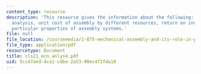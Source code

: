 ```yaml
---
content_type: resource
description: 'This resource gives the information about the following: basics of economic
  analysis, unit cost of assembly by different resources, return on investment, and
  particular properties of assembly systems.'
file: null
file_location: /coursemedia/2-875-mechanical-assembly-and-its-role-in-product-development-fall-2004/5cc47aed4ca1cdbe2a5390ec4f2fda10_cls21_ecn_anlys4.pdf
file_type: application/pdf
resourcetype: Document
title: cls21_ecn_anlys4.pdf
uid: 5cc47aed-4ca1-cdbe-2a53-90ec4f2fda10
---
```

